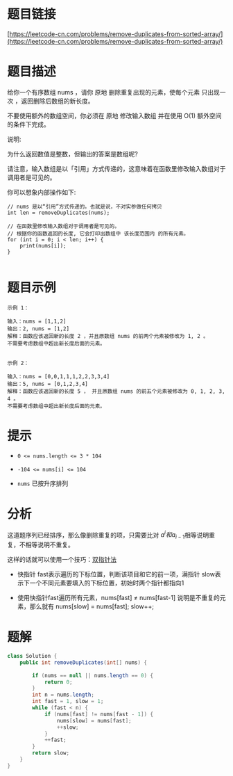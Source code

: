 # 题目链接

[https://leetcode-cn.com/problems/remove-duplicates-from-sorted-array/](https://leetcode-cn.com/problems/remove-duplicates-from-sorted-array/)

# 题目描述

给你一个有序数组 nums ，请你 原地 删除重复出现的元素，使每个元素 只出现一次 ，返回删除后数组的新长度。

不要使用额外的数组空间，你必须在 原地 修改输入数组 并在使用 O(1) 额外空间的条件下完成。



说明:

为什么返回数值是整数，但输出的答案是数组呢?

请注意，输入数组是以「引用」方式传递的，这意味着在函数里修改输入数组对于调用者是可见的。

你可以想象内部操作如下:

```text
// nums 是以“引用”方式传递的。也就是说，不对实参做任何拷贝
int len = removeDuplicates(nums);

// 在函数里修改输入数组对于调用者是可见的。
// 根据你的函数返回的长度, 它会打印出数组中 该长度范围内 的所有元素。
for (int i = 0; i < len; i++) {
    print(nums[i]);
}
 
```

# 题目示例

```text
示例 1：

输入：nums = [1,1,2]
输出：2, nums = [1,2]
解释：函数应该返回新的长度 2 ，并且原数组 nums 的前两个元素被修改为 1, 2 。
不需要考虑数组中超出新长度后面的元素。


示例 2：

输入：nums = [0,0,1,1,1,2,2,3,3,4]
输出：5, nums = [0,1,2,3,4]
解释：函数应该返回新的长度 5 ， 并且原数组 nums 的前五个元素被修改为 0, 1, 2, 3, 4 。
不需要考虑数组中超出新长度后面的元素。

```

# 提示

- `0 <= nums.length <= 3 * 104`

- `-104 <= nums[i] <= 104`

- `nums` 已按升序排列

# 分析

这道题序列已经排序，那么像删除重复的项，只需要比对 $a^i 和 a_{i-1}$相等说明重复，不相等说明不重复。

这样的话就可以使用一个技巧：[双指针法](https://algorithm.ylcoder.top/20-suan-fa-ji-qiao-pian/6-shuang-zhi-zhen-fa#kuai-man-zhi-zhen)

- 快指针 fast表示遍历的下标位置，判断该项目和它的前一项，满指针 slow表示下一个不同元素要填入的下标位置，初始时两个指针都指向1

- 使用快指针fast遍历所有元素，nums[fast] ≠ nums[fast-1] 说明是不重复的元素，那么就有 nums[slow] = nums[fast]; slow++;

# 题解

```Java
class Solution {
    public int removeDuplicates(int[] nums) {
        
        if (nums == null || nums.length == 0) {
            return 0;
        }
        int n = nums.length;
        int fast = 1, slow = 1;
        while (fast < n) {
            if (nums[fast] != nums[fast - 1]) {
                nums[slow] = nums[fast];
                ++slow;
            }
            ++fast;
        }
        return slow;
    }
}
```